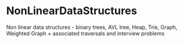 # NonLinearDataStructures
Non linear data structures - binary trees, AVL tree, Heap, Trie, Graph, Weighted Graph + associated traversals and interview problems 
